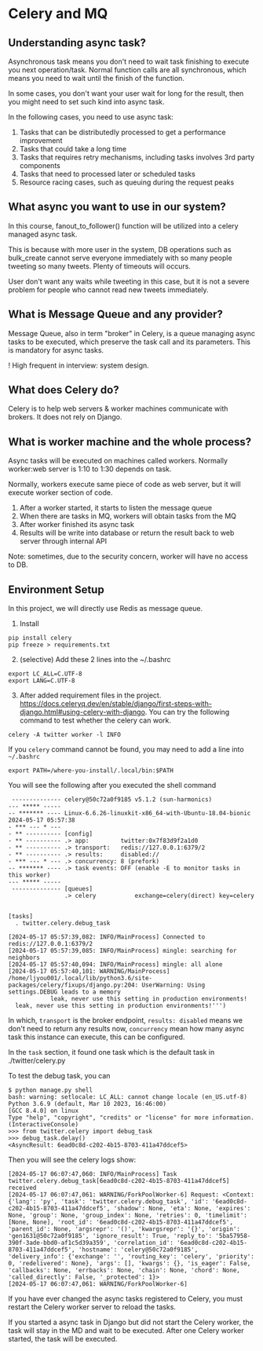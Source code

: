 # Celery and MQ

## Understanding async task?

Asynchronous task means you don't need to wait task finishing to execute you next operation/task. Normal function calls are all synchronous, which means you need to wait until the finish of the function.

In some cases, you don't want your user wait for long for the result, then you might need to set such kind into async task.

In the following cases, you need to use async task:

1. Tasks that can be distributedly processed to get a performance improvement
2. Tasks that could take a long time
3. Tasks that requires retry mechanisms, including tasks involves 3rd party components
4. Tasks that need to processed later or scheduled tasks
5. Resource racing cases, such as queuing during the request peaks

## What async you want to use in our system?

In this course, fanout_to_follower() function will be utilized into a celery managed async task.

This is because with more user in the system, DB operations such as bulk_create cannot serve everyone immediately with so many people tweeting so many tweets. Plenty of timeouts will occurs.

User don't want any waits while tweeting in this case, but it is not a severe problem for people who cannot read new tweets immediately.

## What is Message Queue and any provider?

Message Queue, also in term "broker" in Celery, is a queue managing async tasks to be executed, which preserve the task call and its parameters. This is mandatory for async tasks.

! High frequent in interview: system design.

## What does Celery do?

Celery is to help web servers & worker machines communicate with brokers. It does not rely on Django.

## What is worker machine and the whole process?

Async tasks will be executed on machines called workers. Normally worker:web server is 1:10 to 1:30 depends on task.

Normally, workers execute same piece of code as web server, but it will execute worker section of code.

1. After a worker started, it starts to listen the message queue
2. When there are tasks in MQ, workers will obtain tasks from the MQ
3. After worker finished its async task
4. Results will be write into database or return the result back to web server through internal API

Note: sometimes, due to the security concern, worker will have no access to DB.

## Environment Setup

In this project, we will directly use Redis as message queue. 

1. Install 

```shell
pip install celery
pip freeze > requirements.txt
```

2. (selective) Add these 2 lines into the ~/.bashrc

```shell
export LC_ALL=C.UTF-8
export LANG=C.UTF-8
```

3. After added requirement files in the project. https://docs.celeryq.dev/en/stable/django/first-steps-with-django.html#using-celery-with-django. You can try the following command to test whether the celery can work.

```shell
celery -A twitter worker -l INFO
```

If you `celery` command cannot be found, you may need to add a line into `~/.bashrc`

```shell
export PATH=/where-you-install/.local/bin:$PATH
```

You will see the following after you executed the shell command

```shell
 -------------- celery@50c72a0f9185 v5.1.2 (sun-harmonics)
--- ***** ----- 
-- ******* ---- Linux-6.6.26-linuxkit-x86_64-with-Ubuntu-18.04-bionic 2024-05-17 05:57:38
- *** --- * --- 
- ** ---------- [config]
- ** ---------- .> app:         twitter:0x7f83d9f2a1d0
- ** ---------- .> transport:   redis://127.0.0.1:6379/2
- ** ---------- .> results:     disabled://
- *** --- * --- .> concurrency: 8 (prefork)
-- ******* ---- .> task events: OFF (enable -E to monitor tasks in this worker)
--- ***** ----- 
 -------------- [queues]
                .> celery           exchange=celery(direct) key=celery


[tasks]
  . twitter.celery.debug_task

[2024-05-17 05:57:39,082: INFO/MainProcess] Connected to redis://127.0.0.1:6379/2
[2024-05-17 05:57:39,085: INFO/MainProcess] mingle: searching for neighbors
[2024-05-17 05:57:40,094: INFO/MainProcess] mingle: all alone
[2024-05-17 05:57:40,101: WARNING/MainProcess] /home/ljyou001/.local/lib/python3.6/site-packages/celery/fixups/django.py:204: UserWarning: Using settings.DEBUG leads to a memory
            leak, never use this setting in production environments!
  leak, never use this setting in production environments!''')
```

In which, `transport` is the broker endpoint, `results: disabled` means we don't need to return any results now,
`concurrency` mean how many async task this instance can execute, this can be configured.

In the `task` section, it found one task which is the default task in ./twitter/celery.py

To test the debug task, you can

```shell
$ python manage.py shell
bash: warning: setlocale: LC_ALL: cannot change locale (en_US.utf-8)
Python 3.6.9 (default, Mar 10 2023, 16:46:00) 
[GCC 8.4.0] on linux
Type "help", "copyright", "credits" or "license" for more information.
(InteractiveConsole)
>>> from twitter.celery import debug_task
>>> debug_task.delay()
<AsyncResult: 6ead0c8d-c202-4b15-8703-411a47ddcef5>
```

Then you will see the celery logs show:

```shell
[2024-05-17 06:07:47,060: INFO/MainProcess] Task twitter.celery.debug_task[6ead0c8d-c202-4b15-8703-411a47ddcef5] received
[2024-05-17 06:07:47,061: WARNING/ForkPoolWorker-6] Request: <Context: {'lang': 'py', 'task': 'twitter.celery.debug_task', 'id': '6ead0c8d-c202-4b15-8703-411a47ddcef5', 'shadow': None, 'eta': None, 'expires': None, 'group': None, 'group_index': None, 'retries': 0, 'timelimit': [None, None], 'root_id': '6ead0c8d-c202-4b15-8703-411a47ddcef5', 'parent_id': None, 'argsrepr': '()', 'kwargsrepr': '{}', 'origin': 'gen1631@50c72a0f9185', 'ignore_result': True, 'reply_to': '5ba57958-390f-3ade-bbd0-af1c5d39a359', 'correlation_id': '6ead0c8d-c202-4b15-8703-411a47ddcef5', 'hostname': 'celery@50c72a0f9185', 'delivery_info': {'exchange': '', 'routing_key': 'celery', 'priority': 0, 'redelivered': None}, 'args': [], 'kwargs': {}, 'is_eager': False, 'callbacks': None, 'errbacks': None, 'chain': None, 'chord': None, 'called_directly': False, '_protected': 1}>
[2024-05-17 06:07:47,061: WARNING/ForkPoolWorker-6] 
```

If you have ever changed the async tasks registered to Celery, you must restart the Celery worker server to reload the tasks.

If you started a async task in Django but did not start the Celery worker, the task will stay in the MD and wait to be executed. After one Celery worker started, the task will be executed.

